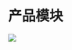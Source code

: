 # 产品模块

![](http://easyun.oss-cn-shanghai.aliyuncs.com/aegicare/picture/1620616676552_%E4%BA%A7%E5%93%81%E7%BB%93%E6%9E%84.png)



